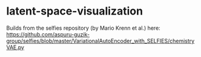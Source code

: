 # latent-space-visualization
Builds from the selfies repository (by Mario Krenn et al.) here: https://github.com/aspuru-guzik-group/selfies/blob/master/VariationalAutoEncoder_with_SELFIES/chemistryVAE.py

